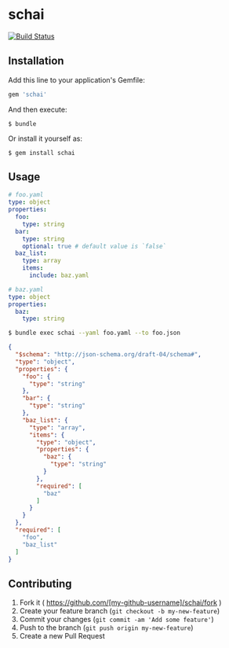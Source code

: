 # schai

[![Build Status](https://travis-ci.org/gin0606/schai.svg?branch=master)](https://travis-ci.org/gin0606/schai)

## Installation

Add this line to your application's Gemfile:

```ruby
gem 'schai'
```

And then execute:

    $ bundle

Or install it yourself as:

    $ gem install schai

## Usage

```yaml
# foo.yaml
type: object
properties:
  foo:
    type: string
  bar:
    type: string
    optional: true # default value is `false`
  baz_list:
    type: array
    items:
      include: baz.yaml

# baz.yaml
type: object
properties:
  baz:
    type: string
```

```sh
$ bundle exec schai --yaml foo.yaml --to foo.json
```

```json
{
  "$schema": "http://json-schema.org/draft-04/schema#",
  "type": "object",
  "properties": {
    "foo": {
      "type": "string"
    },
    "bar": {
      "type": "string"
    },
    "baz_list": {
      "type": "array",
      "items": {
        "type": "object",
        "properties": {
          "baz": {
            "type": "string"
          }
        },
        "required": [
          "baz"
        ]
      }
    }
  },
  "required": [
    "foo",
    "baz_list"
  ]
}
```

## Contributing
1. Fork it ( https://github.com/[my-github-username]/schai/fork )
2. Create your feature branch (`git checkout -b my-new-feature`)
3. Commit your changes (`git commit -am 'Add some feature'`)
4. Push to the branch (`git push origin my-new-feature`)
5. Create a new Pull Request
